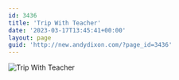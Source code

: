 ```yaml
---
id: 3436
title: 'Trip With Teacher'
date: '2023-03-17T13:45:41+00:00'
layout: page
guid: 'http://new.andydixon.com/?page_id=3436'
---
```


![Trip With Teacher](https://i0.wp.com/assets.g8x2.ldn.idrivee2-23.com/posters/Trip%20With%20Teacher%2001.jpg?w=1200&ssl=1 "Trip With Teacher")
